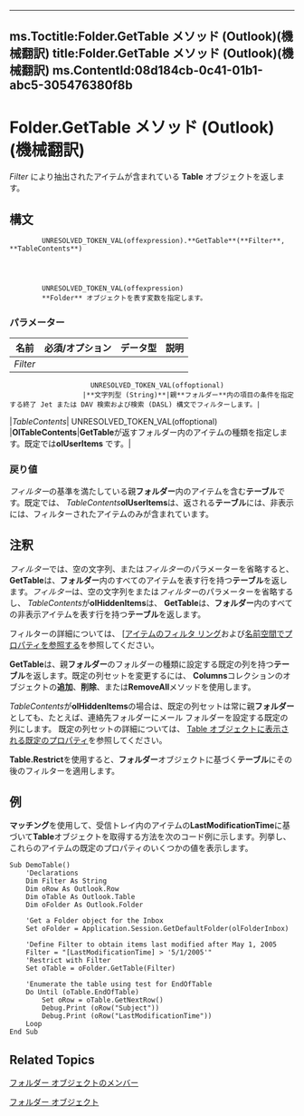 

---
ms.Toctitle:Folder.GetTable メソッド (Outlook)(機械翻訳)
title:Folder.GetTable メソッド (Outlook)(機械翻訳)
ms.ContentId:08d184cb-0c41-01b1-abc5-305476380f8b
---
# Folder.GetTable メソッド (Outlook)(機械翻訳)




*Filter* により抽出されたアイテムが含まれている **Table** オブジェクトを返します。

## 構文

            UNRESOLVED_TOKEN_VAL(offexpression).**GetTable**(**Filter**, **TableContents**)




            UNRESOLVED_TOKEN_VAL(offexpression)
            **Folder** オブジェクトを表す変数を指定します。

### パラメーター

|**名前**|**必須/オプション**|**データ型**|**説明**|
|---|---|---|---|
|*Filter*|
                        UNRESOLVED_TOKEN_VAL(offoptional)
                      |**文字列型 (String)**|親**フォルダー**内の項目の条件を指定する終了 Jet または DAV 検索および検索 (DASL) 構文でフィルターします。|
|*TableContents*|
                        UNRESOLVED_TOKEN_VAL(offoptional)
                      |**OlTableContents**|**GetTable**が返すフォルダー内のアイテムの種類を指定します。既定では**olUserItems** です。|



### 戻り値
*フィルター*の基準を満たしている親**フォルダー**内のアイテムを含む**テーブル**です。既定では、 *TableContents***olUserItems**は、返される**テーブル**には、非表示には、フィルターされたアイテムのみが含まれています。





## 注釈
*フィルター*では、空の文字列、または*フィルター*のパラメーターを省略すると、 **GetTable**は、**フォルダー**内のすべてのアイテムを表す行を持つ**テーブル**を返します。*フィルター*は、空の文字列をまたは*フィルター*のパラメーターを省略するし、 *TableContents*が**olHiddenItems**は、 **GetTable**は、**フォルダー**内のすべての非表示アイテムを表す行を持つ**テーブル**を返します。



フィルターの詳細については、 [[アイテムのフィルタ リング](4038e042-1b07-5d18-18b0-c2b58c9c42da)および[名前空間でプロパティを参照する](c1c7bfa9-64d7-81d2-84e7-f0a4c57780b3.md)を参照してください。



**GetTable**は、親**フォルダー**のフォルダーの種類に設定する既定の列を持つ**テーブル**を返します。既定の列セットを変更するには、 **Columns**コレクションのオブジェクトの**追加**、**削除**、または**RemoveAll**メソッドを使用します。 
  
*TableContents*が**olHiddenItems**の場合は、既定の列セットは常に親**フォルダー**としても、たとえば、連絡先フォルダーにメール フォルダーを設定する既定の列にします。 
 既定の列セットの詳細については、 [Table オブジェクトに表示される既定のプロパティ](649c64f3-2d1e-23f1-bf13-3368da79e62b.md)を参照してください。



**Table.Restrict**を使用すると、**フォルダー**オブジェクトに基づく**テーブル**にその後のフィルターを適用します。



## 例
**マッチング**を使用して、受信トレイ内のアイテムの**LastModificationTime**に基づいて**Table**オブジェクトを取得する方法を次のコード例に示します。列挙し、これらのアイテムの既定のプロパティのいくつかの値を表示します。

```vba
Sub DemoTable()  
    'Declarations  
    Dim Filter As String  
    Dim oRow As Outlook.Row  
    Dim oTable As Outlook.Table  
    Dim oFolder As Outlook.Folder  
  
    'Get a Folder object for the Inbox  
    Set oFolder = Application.Session.GetDefaultFolder(olFolderInbox)  
  
    'Define Filter to obtain items last modified after May 1, 2005  
    Filter = "[LastModificationTime] > '5/1/2005'"  
    'Restrict with Filter  
    Set oTable = oFolder.GetTable(Filter)  
  
    'Enumerate the table using test for EndOfTable  
    Do Until (oTable.EndOfTable)  
        Set oRow = oTable.GetNextRow()  
        Debug.Print (oRow("Subject"))  
        Debug.Print (oRow("LastModificationTime"))  
    Loop  
End Sub
```




## Related Topics

[フォルダー オブジェクトのメンバー](788acd42-377a-1803-7713-50e45086e2d1.md)

[フォルダー オブジェクト](3cf6cda8-6d70-666e-2643-9d9c5b9cacfc.md)




